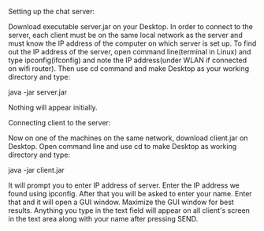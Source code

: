 Setting up the chat server:

Download executable server.jar on your Desktop. In order to connect to the server, each client must be on the same local network as the server and must know the IP address of the computer on which server is set up. To find out the IP address of the server, open command line(terminal in Linux) and type ipconfig(ifconfig) and note the IP address(under WLAN if connected on wifi router). Then use cd command and make Desktop as your working directory and type:

  java -jar server.jar

Nothing will appear initially.

Connecting client to the server:

Now on one of the machines on the same network, download client.jar on Desktop. Open command line and use cd to make Desktop as working directory and type:

  java -jar client.jar

It will prompt you to enter IP address of server. Enter the IP address we found using ipconfig. After that you will be asked to enter your name. Enter that and it will open a GUI window. Maximize the GUI window for best results. Anything you type in the text field will appear on all client's screen in the text area along with your name after pressing SEND.
